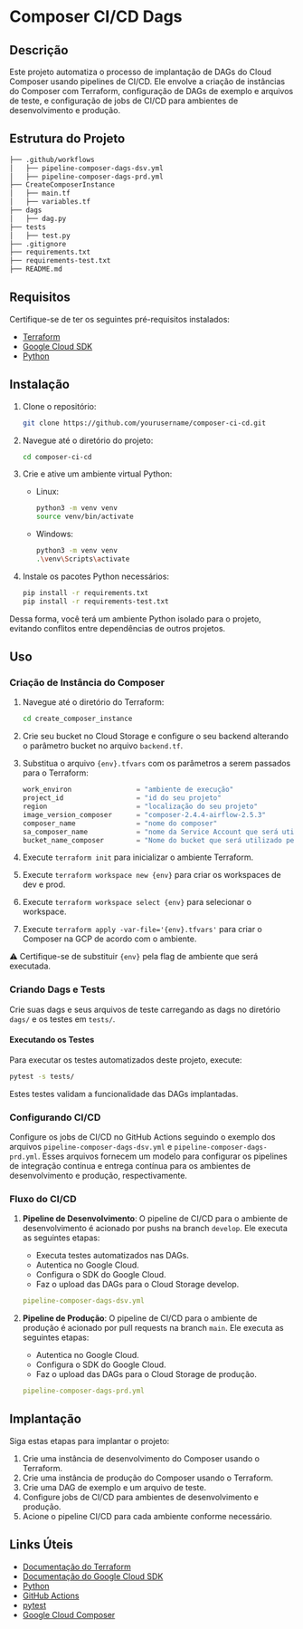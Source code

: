 # Composer CI/CD Dags
## Descrição
Este projeto automatiza o processo de implantação de DAGs do Cloud Composer usando pipelines de CI/CD. Ele envolve a criação de instâncias do Composer com Terraform, configuração de DAGs de exemplo e arquivos de teste, e configuração de jobs de CI/CD para ambientes de desenvolvimento e produção.

## Estrutura do Projeto

```bash
├── .github/workflows
│   ├── pipeline-composer-dags-dsv.yml
│   ├── pipeline-composer-dags-prd.yml
├── CreateComposerInstance
│   ├── main.tf
│   ├── variables.tf
├── dags
│   ├── dag.py
├── tests
│   ├── test.py
├── .gitignore
├── requirements.txt
├── requirements-test.txt
├── README.md
``````

## Requisitos

Certifique-se de ter os seguintes pré-requisitos instalados:

- [Terraform](https://www.terraform.io/)
- [Google Cloud SDK](https://cloud.google.com/sdk)
- [Python](https://www.python.org/)

## Instalação

1. Clone o repositório:

    ```bash
    git clone https://github.com/yourusername/composer-ci-cd.git
    ```

2. Navegue até o diretório do projeto:

    ```bash
    cd composer-ci-cd
    ```

3. Crie e ative um ambiente virtual Python:
    - Linux:
        ```bash
        python3 -m venv venv
        source venv/bin/activate
        ```
    - Windows:
         ```bash
        python3 -m venv venv
        .\venv\Scripts\activate
         ```
4. Instale os pacotes Python necessários:

    ```bash
    pip install -r requirements.txt
    pip install -r requirements-test.txt
    ```

Dessa forma, você terá um ambiente Python isolado para o projeto, evitando conflitos entre dependências de outros projetos.

## Uso

### Criação de Instância do Composer

1. Navegue até o diretório do Terraform:

    ```bash
    cd create_composer_instance
    ```
2. Crie seu bucket no Cloud Storage e configure o seu backend alterando o parâmetro bucket no arquivo `backend.tf`.

3. Substitua o arquivo `{env}.tfvars` com os parâmetros a serem passados para o Terraform:

    ```tf
    work_environ                = "ambiente de execução"
    project_id                  = "id do seu projeto"
    region                      = "localização do seu projeto"
    image_version_composer      = "composer-2.4.4-airflow-2.5.3"
    composer_name               = "nome do composer"
    sa_composer_name            = "nome da Service Account que será utilizada pelo Composer"
    bucket_name_composer        = "Nome do bucket que será utilizado pelo Composer."
    ```

4. Execute `terraform init` para inicializar o ambiente Terraform.
5. Execute `terraform workspace new {env}` para criar os workspaces de dev e prod.
6. Execute `terraform workspace select {env}` para selecionar o workspace.
7. Execute `terraform apply -var-file='{env}.tfvars'` para criar o Composer na GCP de acordo com o ambiente.

⚠️ Certifique-se de substituir `{env}` pela flag de ambiente que será executada.

### Criando Dags e Tests
Crie suas dags e seus arquivos de teste carregando as dags no diretório `dags/` e os testes em `tests/`.

#### Executando os Testes

Para executar os testes automatizados deste projeto, execute:

```bash
pytest -s tests/
```
Estes testes validam a funcionalidade das DAGs implantadas.

### Configurando CI/CD
Configure os jobs de CI/CD no GitHub Actions seguindo o exemplo dos arquivos `pipeline-composer-dags-dsv.yml` e `pipeline-composer-dags-prd.yml`. Esses arquivos fornecem um modelo para configurar os pipelines de integração contínua e entrega contínua para os ambientes de desenvolvimento e produção, respectivamente.

### Fluxo do CI/CD

1. **Pipeline de Desenvolvimento**: O pipeline de CI/CD para o ambiente de desenvolvimento é acionado por pushs na branch `develop`. Ele executa as seguintes etapas:
    - Executa testes automatizados nas DAGs.
    - Autentica no Google Cloud.
    - Configura o SDK do Google Cloud.
    - Faz o upload das DAGs para o Cloud Storage develop.

    ```yaml
    pipeline-composer-dags-dsv.yml
    ```

2. **Pipeline de Produção**: O pipeline de CI/CD para o ambiente de produção é acionado por pull requests na branch `main`. Ele executa as seguintes etapas:
    - Autentica no Google Cloud.
    - Configura o SDK do Google Cloud.
    - Faz o upload das DAGs para o Cloud Storage de produção.

    ```yaml
    pipeline-composer-dags-prd.yml
    ```

## Implantação

Siga estas etapas para implantar o projeto:

1. Crie uma instância de desenvolvimento do Composer usando o Terraform.
2. Crie uma instância de produção do Composer usando o Terraform.
3. Crie uma DAG de exemplo e um arquivo de teste.
4. Configure jobs de CI/CD para ambientes de desenvolvimento e produção.
5. Acione o pipeline CI/CD para cada ambiente conforme necessário.

## Links Úteis

- [Documentação do Terraform](https://learn.hashicorp.com/tutorials/terraform/install-cli)
- [Documentação do Google Cloud SDK](https://cloud.google.com/sdk)
- [Python](https://www.python.org/)
- [GitHub Actions](https://docs.github.com/pt/actions)
- [pytest](https://docs.pytest.org/en/7.0.x/)
- [Google Cloud Composer](https://cloud.google.com/composer)

